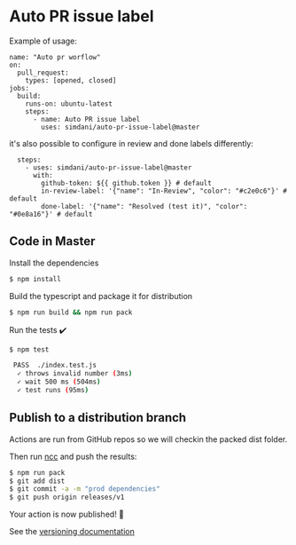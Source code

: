 # Auto PR issue label

Example of usage:

```YML
name: "Auto pr worflow"
on:
  pull_request:
    types: [opened, closed]
jobs:
  build:
    runs-on: ubuntu-latest
    steps:
      - name: Auto PR issue label
        uses: simdani/auto-pr-issue-label@master
```

it's also possible to configure in review and done labels differently:

```YML
  steps:
    - uses: simdani/auto-pr-issue-label@master
      with:
        github-token: ${{ github.token }} # default
        in-review-label: '{"name": "In-Review", "color": "#c2e0c6"}' # default
        done-label: '{"name": "Resolved (test it)", "color": "#0e8a16"}' # default
```

## Code in Master

Install the dependencies
```bash
$ npm install
```

Build the typescript and package it for distribution
```bash
$ npm run build && npm run pack
```

Run the tests :heavy_check_mark:
```bash
$ npm test

 PASS  ./index.test.js
  ✓ throws invalid number (3ms)
  ✓ wait 500 ms (504ms)
  ✓ test runs (95ms)
```

## Publish to a distribution branch

Actions are run from GitHub repos so we will checkin the packed dist folder.

Then run [ncc](https://github.com/zeit/ncc) and push the results:
```bash
$ npm run pack
$ git add dist
$ git commit -a -m "prod dependencies"
$ git push origin releases/v1
```

Your action is now published! :rocket:

See the [versioning documentation](https://github.com/actions/toolkit/blob/master/docs/action-versioning.md)
